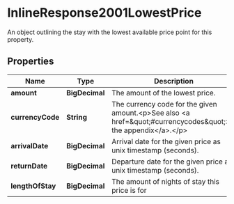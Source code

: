 

# InlineResponse2001LowestPrice

An object outlining the stay with the lowest available price point for this property.

## Properties

Name | Type | Description | Notes
------------ | ------------- | ------------- | -------------
**amount** | **BigDecimal** | The amount of the lowest price. | 
**currencyCode** | **String** | The currency code for the given amount.&lt;p&gt;See also &lt;a href&#x3D;\&quot;#currencycodes\&quot;&gt;in the appendix&lt;/a&gt;.&lt;/p&gt; | 
**arrivalDate** | **BigDecimal** | Arrival date for the given price as unix timestamp (seconds). | 
**returnDate** | **BigDecimal** | Departure date for the given price as unix timestamp (seconds). | 
**lengthOfStay** | **BigDecimal** | The amount of nights of stay this price is for | 



